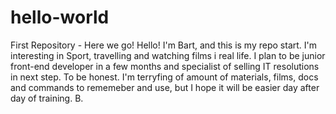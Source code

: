 # hello-world
First Repository - Here we go!
Hello! I'm Bart, and this is my repo start.
I'm interesting in Sport, travelling and watching films i real life.
I plan to be junior front-end developer in a few months and specialist of selling IT resolutions in next step.
To be honest. I'm terryfing of amount of materials, films, docs and commands to rememeber and use, but I hope it will be easier day after day of training.
B.
